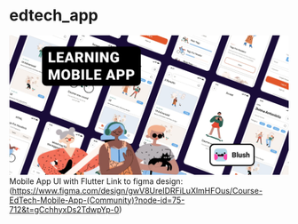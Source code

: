 # edtech_app
![Cover](cover.jpg)
Mobile App UI with Flutter
Link to figma design: (https://www.figma.com/design/gwV8UreIDRFiLuXlmHFOus/Course-EdTech-Mobile-App-(Community)?node-id=75-712&t=gCchhyxDs2TdwpYp-0)